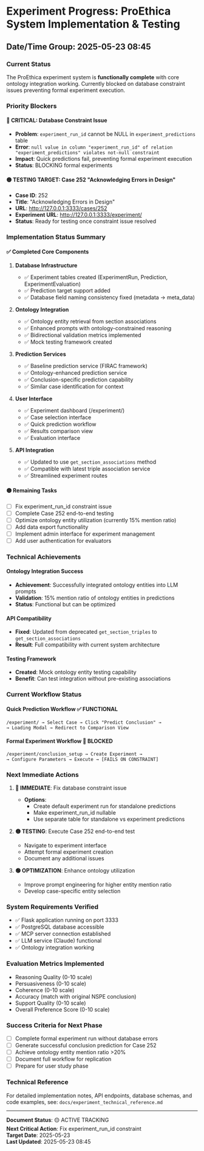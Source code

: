 # Experiment Progress: ProEthica System Implementation & Testing
## Date/Time Group: 2025-05-23 08:45

### **Current Status**
The ProEthica experiment system is **functionally complete** with core ontology integration working. Currently blocked on database constraint issues preventing formal experiment execution.

### **Priority Blockers**

#### **🔴 CRITICAL: Database Constraint Issue**
- **Problem**: `experiment_run_id` cannot be NULL in `experiment_predictions` table
- **Error**: `null value in column "experiment_run_id" of relation "experiment_predictions" violates not-null constraint`
- **Impact**: Quick predictions fail, preventing formal experiment execution
- **Status**: BLOCKING formal experiments

#### **🟡 TESTING TARGET: Case 252 "Acknowledging Errors in Design"**
- **Case ID**: 252
- **Title**: "Acknowledging Errors in Design"
- **URL**: http://127.0.0.1:3333/cases/252
- **Experiment URL**: http://127.0.0.1:3333/experiment/
- **Status**: Ready for testing once constraint issue resolved

### **Implementation Status Summary**

#### **✅ Completed Core Components**
1. **Database Infrastructure**
   - ✅ Experiment tables created (ExperimentRun, Prediction, ExperimentEvaluation)
   - ✅ Prediction target support added
   - ✅ Database field naming consistency fixed (metadata → meta_data)

2. **Ontology Integration** 
   - ✅ Ontology entity retrieval from section associations
   - ✅ Enhanced prompts with ontology-constrained reasoning
   - ✅ Bidirectional validation metrics implemented
   - ✅ Mock testing framework created

3. **Prediction Services**
   - ✅ Baseline prediction service (FIRAC framework)
   - ✅ Ontology-enhanced prediction service
   - ✅ Conclusion-specific prediction capability
   - ✅ Similar case identification for context

4. **User Interface**
   - ✅ Experiment dashboard (/experiment/)
   - ✅ Case selection interface
   - ✅ Quick prediction workflow
   - ✅ Results comparison view
   - ✅ Evaluation interface

5. **API Integration**
   - ✅ Updated to use `get_section_associations` method
   - ✅ Compatible with latest triple association service
   - ✅ Streamlined experiment routes

#### **🟡 Remaining Tasks**
- [ ] Fix experiment_run_id constraint issue
- [ ] Complete Case 252 end-to-end testing
- [ ] Optimize ontology entity utilization (currently 15% mention ratio)
- [ ] Add data export functionality
- [ ] Implement admin interface for experiment management
- [ ] Add user authentication for evaluators

### **Technical Achievements**

#### **Ontology Integration Success**
- **Achievement**: Successfully integrated ontology entities into LLM prompts
- **Validation**: 15% mention ratio of ontology entities in predictions
- **Status**: Functional but can be optimized

#### **API Compatibility**
- **Fixed**: Updated from deprecated `get_section_triples` to `get_section_associations`
- **Result**: Full compatibility with current system architecture

#### **Testing Framework**
- **Created**: Mock ontology entity testing capability
- **Benefit**: Can test integration without pre-existing associations

### **Current Workflow Status**

#### **Quick Prediction Workflow** ✅ FUNCTIONAL
```
/experiment/ → Select Case → Click "Predict Conclusion" → 
→ Loading Modal → Redirect to Comparison View
```

#### **Formal Experiment Workflow** 🔴 BLOCKED
```
/experiment/conclusion_setup → Create Experiment → 
→ Configure Parameters → Execute → [FAILS ON CONSTRAINT]
```

### **Next Immediate Actions**

1. **🔴 IMMEDIATE**: Fix database constraint issue
   - **Options**: 
     - Create default experiment run for standalone predictions
     - Make experiment_run_id nullable
     - Use separate table for standalone vs experiment predictions

2. **🟡 TESTING**: Execute Case 252 end-to-end test
   - Navigate to experiment interface
   - Attempt formal experiment creation
   - Document any additional issues

3. **🟢 OPTIMIZATION**: Enhance ontology utilization
   - Improve prompt engineering for higher entity mention ratio
   - Develop case-specific entity selection

### **System Requirements Verified**
- ✅ Flask application running on port 3333
- ✅ PostgreSQL database accessible
- ✅ MCP server connection established  
- ✅ LLM service (Claude) functional
- ✅ Ontology integration working

### **Evaluation Metrics Implemented**
- Reasoning Quality (0-10 scale)
- Persuasiveness (0-10 scale)  
- Coherence (0-10 scale)
- Accuracy (match with original NSPE conclusion)
- Support Quality (0-10 scale)
- Overall Preference Score (0-10 scale)

### **Success Criteria for Next Phase**
- [ ] Complete formal experiment run without database errors
- [ ] Generate successful conclusion prediction for Case 252
- [ ] Achieve ontology entity mention ratio >20%
- [ ] Document full workflow for replication
- [ ] Prepare for user study phase

### **Technical Reference**
For detailed implementation notes, API endpoints, database schemas, and code examples, see: `docs/experiment_technical_reference.md`

---
**Document Status**: 🟡 ACTIVE TRACKING  
**Next Critical Action**: Fix experiment_run_id constraint  
**Target Date**: 2025-05-23  
**Last Updated**: 2025-05-23 08:45
